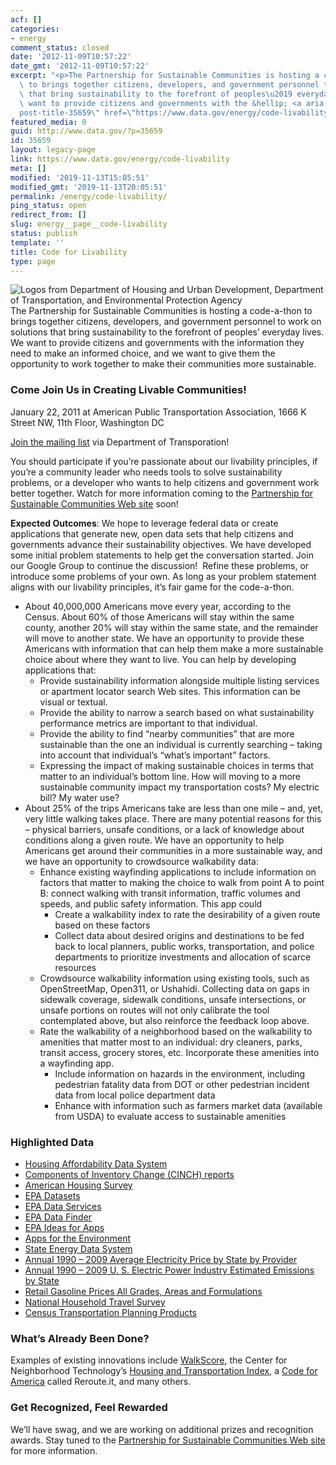 ```yaml
---
acf: []
categories:
- energy
comment_status: closed
date: '2012-11-09T10:57:22'
date_gmt: '2012-11-09T10:57:22'
excerpt: "<p>The Partnership for Sustainable Communities is hosting a code-a-thon\
  \ to brings together citizens, developers, and government personnel to work on solutions\
  \ that bring sustainability to the forefront of peoples\u2019 everyday lives. We\
  \ want to provide citizens and governments with the &hellip; <a aria-describedby=\"\
  post-title-35659\" href=\"https://www.data.gov/energy/code-livability\">Continued</a></p>\n"
featured_media: 0
guid: http://www.data.gov/?p=35659
id: 35659
layout: legacy-page
link: https://www.data.gov/energy/code-livability
meta: []
modified: '2019-11-13T15:05:51'
modified_gmt: '2019-11-13T20:05:51'
permalink: /energy/code-livability/
ping_status: open
redirect_from: []
slug: energy__page__code-livability
status: publish
template: ''
title: Code for Livability
type: page
---
```

![Logos from Department of Housing and Urban Development, Department of Transportation, and Environmental Protection Agency](https://s3.amazonaws.com/bsp-ocsit-prod-east-appdata/datagov/wordpress/2013/10/attachments/partnership_hud_dot3.jpg)The Partnership for Sustainable Communities is hosting a code-a-thon to brings together citizens, developers, and government personnel to work on solutions that bring sustainability to the forefront of peoples’ everyday lives. We want to provide citizens and governments with the information they need to make an informed choice, and we want to give them the opportunity to work together to make their communities more sustainable.


### Come Join Us in Creating Livable Communities!


January 22, 2011 at American Public Transportation Association, 1666 K Street NW, 11th Floor, Washington DC


[Join the mailing list](https://public.govdelivery.com/accounts/USDOT/subscriber/new?topic_id=USDOT_57) via Department of Transporation!


You should participate if you’re passionate about our livability principles, if you’re a community leader who needs tools to solve sustainability problems, or a developer who wants to help citizens and government work better together. Watch for more information coming to the [Partnership for Sustainable Communities Web site](http://www.sustainablecommunities.gov/) soon!


**Expected Outcomes**: We hope to leverage federal data or create applications that generate new, open data sets that help citizens and governments advance their sustainability objectives. We have developed some initial problem statements to help get the conversation started. Join our Google Group to continue the discussion!  Refine these problems, or introduce some problems of your own. As long as your problem statement aligns with our livability principles, it’s fair game for the code-a-thon.


* About 40,000,000 Americans move every year, according to the Census. About 60% of those Americans will stay within the same county, another 20% will stay within the same state, and the remainder will move to another state. We have an opportunity to provide these Americans with information that can help them make a more sustainable choice about where they want to live. You can help by developing applications that:
	+ Provide sustainability information alongside multiple listing services or apartment locator search Web sites. This information can be visual or textual.
	+ Provide the ability to narrow a search based on what sustainability performance metrics are important to that individual.
	+ Provide the ability to find “nearby communities” that are more sustainable than the one an individual is currently searching – taking into account that individual’s “what’s important” factors.
	+ Expressing the impact of making sustainable choices in terms that matter to an individual’s bottom line. How will moving to a more sustainable community impact my transportation costs? My electric bill? My water use?
* About 25% of the trips Americans take are less than one mile – and, yet, very little walking takes place. There are many potential reasons for this – physical barriers, unsafe conditions, or a lack of knowledge about conditions along a given route. We have an opportunity to help Americans get around their communities in a more sustainable way, and we have an opportunity to crowdsource walkability data:
	+ Enhance existing wayfinding applications to include information on factors that matter to making the choice to walk from point A to point B: connect walking with transit information, traffic volumes and speeds, and public safety information. This app could
		- Create a walkability index to rate the desirability of a given route based on these factors
		- Collect data about desired origins and destinations to be fed back to local planners, public works, transportation, and police departments to prioritize investments and allocation of scarce resources
	+ Crowdsource walkability information using existing tools, such as OpenStreetMap, Open311, or Ushahidi. Collecting data on gaps in sidewalk coverage, sidewalk conditions, unsafe intersections, or unsafe portions on routes will not only calibrate the tool contemplated above, but also reinforce the feedback loop above.
	+ Rate the walkability of a neighborhood based on the walkability to amenities that matter most to an individual: dry cleaners, parks, transit access, grocery stores, etc. Incorporate these amenities into a wayfinding app.
		- Include information on hazards in the environment, including pedestrian fatality data from DOT or other pedestrian incident data from local police department data
		- Enhance with information such as farmers market data (available from USDA) to evaluate access to sustainable amenities


### Highlighted Data


* [Housing Affordability Data System](http://www.huduser.org/portal/datasets/hads/hads.html)
* [Components of Inventory Change (CINCH) reports](http://www.huduser.org/portal/datasets/cinch.html)
* [American Housing Survey](http://www.census.gov/housing/ahs/)
* [EPA Datasets](https://developer.epa.gov/category/data/)
* [EPA Data Services](https://developer.epa.gov/)
* [EPA Data Finder](http://www.epa.gov/data/)
* [EPA Ideas for Apps](https://developer.epa.gov/forums/forum/applications/new-application-ideas/)
* [Apps for the Environment](https://www.challenge.gov/challenge/apps-for-the-environment/)
* [State Energy Data System](http://explore.data.gov/Energy-and-Utilities/State-Energy-Data-System-SEDS-/iqcp-jsks)
* [Annual 1990 – 2009 Average Electricity Price by State by Provider](http://explore.data.gov/Energy-and-Utilities/Annual-1990-2009-Average-Electricity-Price-by-Stat/ye3w-qcvg)
* [Annual 1990 – 2009 U. S. Electric Power Industry Estimated Emissions by State](http://explore.data.gov/Energy-and-Utilities/Annual-1990-2009-U-S-Electric-Power-Industry-Estim/t6sb-8txz)
* [Retail Gasoline Prices All Grades, Areas and Formulations](http://explore.data.gov/Energy-and-Utilities/Retail-Gasoline-Prices-All-Grades-Areas-and-Formul/f67a-puct)
* [National Household Travel Survey](http://nhts.ornl.gov/)
* [Census Transportation Planning Products](http://www.fhwa.dot.gov/planning/census_issues/ctpp/)


### What’s Already Been Done?


Examples of existing innovations include [WalkScore](http://www.walkscore.com/), the Center for Neighborhood Technology’s [Housing and Transportation Index](http://htaindex.cnt.org/), a [Code for America](http://codeforamerica.org/) called Reroute.it, and many others.


### Get Recognized, Feel Rewarded


We’ll have swag, and we are working on additional prizes and recognition awards. Stay tuned to the [Partnership for Sustainable Communities Web site](http://www.sustainablecommunities.gov/) for more information.


